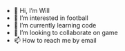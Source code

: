 - 👋 Hi, I’m Will
- 👀 I’m interested in football
- 🌱 I’m currently learning code
- 💞️ I’m looking to collaborate on game
- 📫 How to reach me by email
<!---
allwillwork/allwillwork is a ✨ special ✨ repository because its `README.md` (this file) appears on your GitHub profile.
You can click the Preview link to take a look at your changes.
--->
